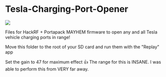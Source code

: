 # Tesla-Charging-Port-Opener

![](tesla-portapack.gif)

Files for HackRF + Portapack MAYHEM firmware to open any and all Tesla vehicle charging ports in range!

Move this folder to the root of your SD card and run them with the "Replay" app

Set the gain to 47 for maximum effect 👍
The range for this is INSANE. I was able to perform this from VERY far away.
